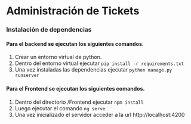 # Administración de Tickets

### Instalación de dependencias

#### Para el backend se ejecutan los siguientes comandos.

1. Crear un entorno virtual de python.
2. Dentro del entorno virtual ejecutar `pip install -r requirements.txt`
3. Una vez instaladas las dependencias ejecutar `python manage.py runserver`

#### Para el Frontend se ejecutan los siguientes comandos.

1. Dentro del directorio /Frontend ejecutar `npm install`
2. Luego ejecutar el comando `ńg serve`
3. Una vez inicializado el servidor acceder a la url http://localhost:4200
